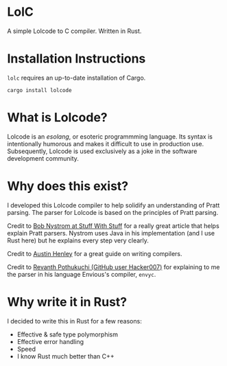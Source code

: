 # LolC

A simple Lolcode to C compiler.  Written in Rust.

# Installation Instructions

`lolc` requires an up-to-date installation of Cargo.

`cargo install lolcode`

# What is Lolcode?

Lolcode is an *esolang*, or esoteric programmming language.  Its syntax is intentionally humorous and makes it difficult to use in production use.  Subsequently, Lolcode is used exclusively as a joke in the software development community.

# Why does this exist?

I developed this Lolcode compiler to help solidify an understanding of Pratt parsing.  The parser for Lolcode is based on the principles of Pratt parsing.

Credit to [Bob Nystrom at Stuff With Stuff](https://journal.stuffwithstuff.com/2011/03/19/pratt-parsers-expression-parsing-made-easy/) for a really great article that helps explain Pratt parsers.  Nystrom uses Java in his implementation (and I use Rust here) but he explains every step very clearly.

Credit to [Austin Henley](https://austinhenley.com/blog/teenytinycompiler1.html) for a great guide on writing compilers.

Credit to [Revanth Pothukuchi (GitHub user Hacker007)](https://github.com/Hacker-007/envious) for explaining to me the parser in his language Envious's compiler, `envyc`.

# Why write it in Rust?

I decided to write this in Rust for a few reasons:
- Effective & safe type polymorphism
- Effective error handling
- Speed
- I know Rust much better than C++